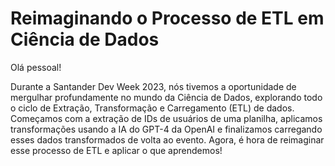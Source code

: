 # Reimaginando o Processo de ETL em Ciência de Dados

Olá pessoal!

Durante a Santander Dev Week 2023, nós tivemos a oportunidade de mergulhar profundamente no mundo da Ciência de Dados, explorando todo o ciclo de Extração, Transformação e Carregamento (ETL) de dados. Começamos com a extração de IDs de usuários de uma planilha, aplicamos transformações usando a IA do GPT-4 da OpenAI e finalizamos carregando esses dados transformados de volta ao evento. Agora, é hora de reimaginar esse processo de ETL e aplicar o que aprendemos!
